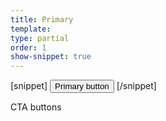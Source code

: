 ```yaml
---
title: Primary
template:
type: partial
order: 1
show-snippet: true
---
```

[snippet]
<button class="btn btn--primary">
    Primary button
</button>
[/snippet]

CTA buttons
